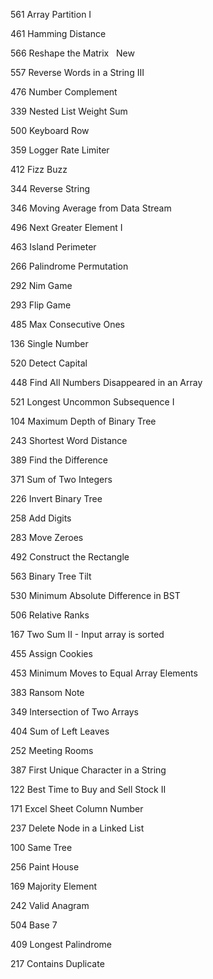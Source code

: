 561	Array Partition I   	

461	Hamming Distance   	

566	Reshape the Matrix   New	

557	Reverse Words in a String III   	

476	Number Complement   	

339	Nested List Weight Sum   	

500	Keyboard Row   	

359	Logger Rate Limiter   	

412	Fizz Buzz   	

344	Reverse String   	

346	Moving Average from Data Stream   	

496	Next Greater Element I   	

463	Island Perimeter   	

266	Palindrome Permutation   	

292	Nim Game   	

293	Flip Game   	

485	Max Consecutive Ones   	

136	Single Number   	

520	Detect Capital   	

448	Find All Numbers Disappeared in an Array   	

521	Longest Uncommon Subsequence I   	

104	Maximum Depth of Binary Tree   	

243	Shortest Word Distance   	

389	Find the Difference   	

371	Sum of Two Integers   	

226	Invert Binary Tree   	

258	Add Digits   	

283	Move Zeroes   	

492	Construct the Rectangle   	

563	Binary Tree Tilt   	

530	Minimum Absolute Difference in BST   	

506	Relative Ranks   	

167	Two Sum II - Input array is sorted   	

455	Assign Cookies   	

453	Minimum Moves to Equal Array Elements   	

383	Ransom Note   	

349	Intersection of Two Arrays   	

404	Sum of Left Leaves   	

252	Meeting Rooms   	

387	First Unique Character in a String   	

122	Best Time to Buy and Sell Stock II   	

171	Excel Sheet Column Number   	

237	Delete Node in a Linked List   	

100	Same Tree   	

256	Paint House   	

169	Majority Element   	

242	Valid Anagram   	

504	Base 7   	

409	Longest Palindrome   	

217	Contains Duplicate   	


